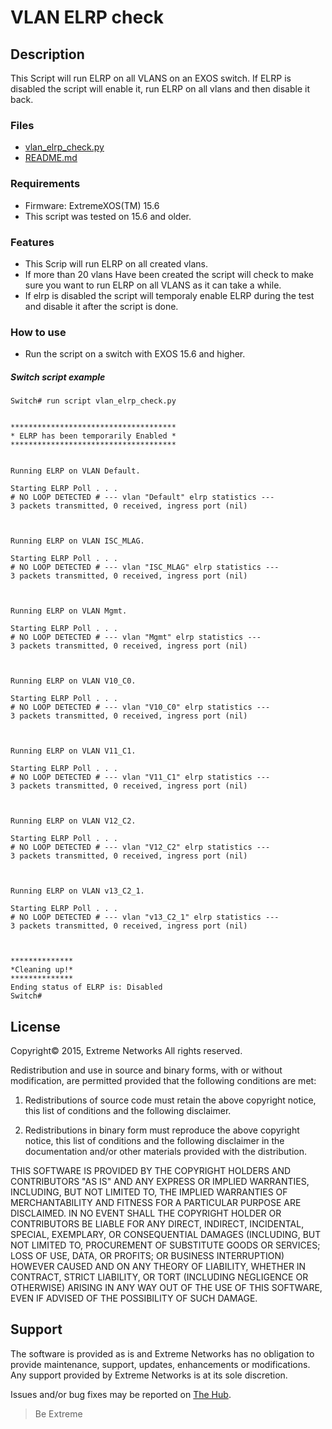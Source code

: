 # VLAN ELRP check

## Description
This Script will run ELRP on all VLANS on an EXOS switch.  If ELRP is disabled the script will enable it, run ELRP on all vlans and then disable it back.


### Files

* [vlan_elrp_check.py](vlan_elrp_check.py)
* [README.md](README.md)


### Requirements
* Firmware: ExtremeXOS(TM) 15.6
* This script was tested on 15.6 and older.

### Features
* This Scrip will run ELRP on all created vlans.
* If more than 20 vlans Have been created the script will check to make sure you want to run ELRP on all VLANS as it can take a while. 
* If elrp is disabled the script will temporaly enable ELRP during the test and disable it after the script is done.
 

### How to use
* Run the script on a switch with EXOS 15.6 and higher.

##### Switch script example
```
Switch# run script vlan_elrp_check.py


*************************************
* ELRP has been temporarily Enabled *
*************************************


Running ELRP on VLAN Default.

Starting ELRP Poll . . .
# NO LOOP DETECTED # --- vlan "Default" elrp statistics ---
3 packets transmitted, 0 received, ingress port (nil)



Running ELRP on VLAN ISC_MLAG.

Starting ELRP Poll . . .
# NO LOOP DETECTED # --- vlan "ISC_MLAG" elrp statistics ---
3 packets transmitted, 0 received, ingress port (nil)



Running ELRP on VLAN Mgmt.

Starting ELRP Poll . . .
# NO LOOP DETECTED # --- vlan "Mgmt" elrp statistics ---
3 packets transmitted, 0 received, ingress port (nil)



Running ELRP on VLAN V10_C0.

Starting ELRP Poll . . .
# NO LOOP DETECTED # --- vlan "V10_C0" elrp statistics ---
3 packets transmitted, 0 received, ingress port (nil)



Running ELRP on VLAN V11_C1.

Starting ELRP Poll . . .
# NO LOOP DETECTED # --- vlan "V11_C1" elrp statistics ---
3 packets transmitted, 0 received, ingress port (nil)



Running ELRP on VLAN V12_C2.

Starting ELRP Poll . . .
# NO LOOP DETECTED # --- vlan "V12_C2" elrp statistics ---
3 packets transmitted, 0 received, ingress port (nil)



Running ELRP on VLAN v13_C2_1.

Starting ELRP Poll . . .
# NO LOOP DETECTED # --- vlan "v13_C2_1" elrp statistics ---
3 packets transmitted, 0 received, ingress port (nil)



**************
*Cleaning up!*
**************
Ending status of ELRP is: Disabled
Switch# 
```

## License
Copyright© 2015, Extreme Networks
All rights reserved.

Redistribution and use in source and binary forms, with or without modification,
are permitted provided that the following conditions are met:

1. Redistributions of source code must retain the above copyright notice, this
list of conditions and the following disclaimer.

2. Redistributions in binary form must reproduce the above copyright notice,
this list of conditions and the following disclaimer in the documentation
and/or other materials provided with the distribution.

THIS SOFTWARE IS PROVIDED BY THE COPYRIGHT HOLDERS AND CONTRIBUTORS "AS IS" AND
ANY EXPRESS OR IMPLIED WARRANTIES, INCLUDING, BUT NOT LIMITED TO, THE IMPLIED
WARRANTIES OF MERCHANTABILITY AND FITNESS FOR A PARTICULAR PURPOSE ARE
DISCLAIMED. IN NO EVENT SHALL THE COPYRIGHT HOLDER OR CONTRIBUTORS BE LIABLE
FOR ANY DIRECT, INDIRECT, INCIDENTAL, SPECIAL, EXEMPLARY, OR CONSEQUENTIAL
DAMAGES (INCLUDING, BUT NOT LIMITED TO, PROCUREMENT OF SUBSTITUTE GOODS OR
SERVICES; LOSS OF USE, DATA, OR PROFITS; OR BUSINESS INTERRUPTION) HOWEVER
CAUSED AND ON ANY THEORY OF LIABILITY, WHETHER IN CONTRACT, STRICT LIABILITY,
OR TORT (INCLUDING NEGLIGENCE OR OTHERWISE) ARISING IN ANY WAY OUT OF THE USE
OF THIS SOFTWARE, EVEN IF ADVISED OF THE POSSIBILITY OF SUCH DAMAGE.

## Support
The software is provided as is and Extreme Networks has no obligation to provide
maintenance, support, updates, enhancements or modifications.
Any support provided by Extreme Networks is at its sole discretion.

Issues and/or bug fixes may be reported on [The Hub](https://community.extremenetworks.com/extreme).

>Be Extreme
